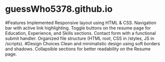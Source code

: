 # guessWho5378.github.io
#Features Implemented
  Responsive layout using HTML & CSS.
  Navigation bar with active link highlighting.
  Toggle buttons on the resume page for Education, Experience, and Skills sections.
  Contact form with a functional submit handler.
  Organized file structure (HTML root, CSS in /styles, JS in /scripts).
#Design Choices
  Clean and minimalistic design using soft borders and shadows.
  Collapsible sections for better readability on the Resume page.
